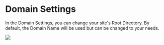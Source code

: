 # Domain Settings

In the Domain Settings, you can change your site's Root Directory. By default, the Domain Name will be used but can be changed to your needs.

![](https://www.cloudpanel.io/docs/v2/img/frontend-area/settings/domain-settings.png)
